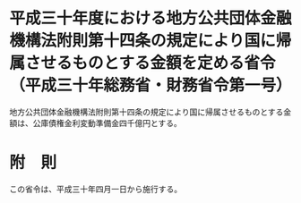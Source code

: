 # 平成三十年度における地方公共団体金融機構法附則第十四条の規定により国に帰属させるものとする金額を定める省令（平成三十年総務省・財務省令第一号）
地方公共団体金融機構法附則第十四条の規定により国に帰属させるものとする金額は、公庫債権金利変動準備金四千億円とする。
# 附　則
この省令は、平成三十年四月一日から施行する。
